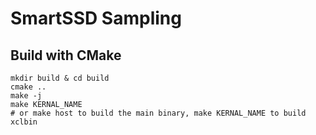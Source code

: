 # SmartSSD Sampling

## Build with CMake

```
mkdir build & cd build
cmake ..
make -j
make KERNAL_NAME
# or make host to build the main binary, make KERNAL_NAME to build xclbin
```
